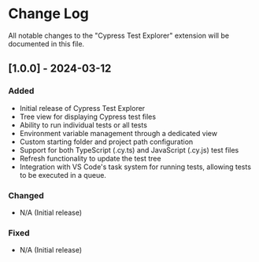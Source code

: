 # Change Log

All notable changes to the "Cypress Test Explorer" extension will be documented in this file.

## [1.0.0] - 2024-03-12

### Added

- Initial release of Cypress Test Explorer
- Tree view for displaying Cypress test files
- Ability to run individual tests or all tests
- Environment variable management through a dedicated view
- Custom starting folder and project path configuration
- Support for both TypeScript (.cy.ts) and JavaScript (.cy.js) test files
- Refresh functionality to update the test tree
- Integration with VS Code's task system for running tests, allowing tests to be executed in a queue.

### Changed

- N/A (Initial release)

### Fixed

- N/A (Initial release)
